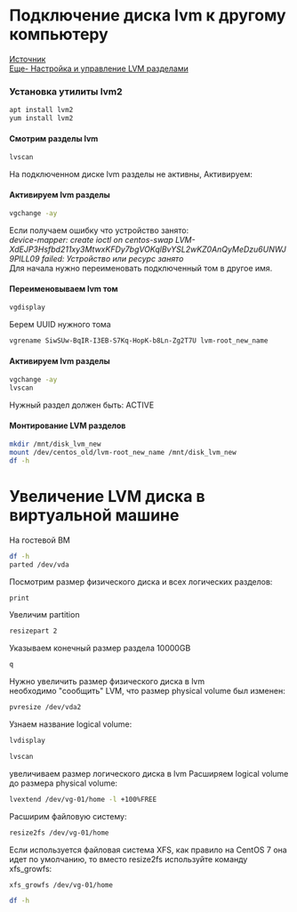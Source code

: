 # Подключение диска lvm к другому компьютеру
[Источник](https://itproffi.ru/podklyuchenie-diska-lvm-k-drugomu-kompyuteru)  
[Еще- Настройка и управление LVM разделами](https://winitpro.ru/index.php/2019/10/28/nastrojka-lvm-razdelov-v-linux/)  
### Установка утилиты lvm2

```bash
apt install lvm2
yum install lvm2
```

#### Смотрим разделы lvm

```bash
lvscan
```
На подключенном диске lvm разделы не активны, Активируем:

#### Активируем lvm разделы
```bash
vgchange -ay
```
Если получаем ошибку что устройство занято:  
_device-mapper: create ioctl on centos-swap LVM-XdEJP3Hsfbd211xy3MtwxKFDy7bgVOKqlBvYSL2wKZ0AnQyMeDzu6UNWJ9PlLL09 failed: Устройство или ресурс занято_  
Для начала нужно переименовать подключенный том в другое имя.  

#### Переименовываем lvm том

```bash
vgdisplay
```
Берем UUID нужного тома

```bash
vgrename SiwSUw-BqIR-I3EB-S7Kq-HopK-b8Ln-Zg2T7U lvm-root_new_name

```
#### Активируем lvm разделы

```bash
vgchange -ay
lvscan
```
Нужный раздел должен быть: ACTIVE  

#### Монтирование LVM разделов

```bash
mkdir /mnt/disk_lvm_new
mount /dev/centos_old/lvm-root_new_name /mnt/disk_lvm_new
df -h
```

# Увеличение LVM диска в виртуальной машине
На гостевой ВМ  
```bash
df -h
parted /dev/vda
```

Посмотрим размер физического диска и всех логических разделов:
```bash
print
```

Увеличим partition
```bash
resizepart 2
```

Указываем конечный размер раздела
10000GB
```bash
q
```

Нужно увеличить размер физического диска в lvm  
необходимо "сообщить" LVM, что размер physical volume был изменен:  
```bash
pvresize /dev/vda2
```

Узнаем название logical volume:
```bash
lvdisplay
```
```bash
lvscan
```

увеличиваем размер логического диска в lvm
Расширяем logical volume до размера physical volume:
```bash
lvextend /dev/vg-01/home -l +100%FREE
```

Расширим файловую систему:
```bash
resize2fs /dev/vg-01/home
```

Если используется файловая система XFS, как правило на CentOS 7 она идет по умолчанию, то вместо resize2fs используйте команду xfs_growfs:
```bash
xfs_growfs /dev/vg-01/home
```
```bash
df -h
```

